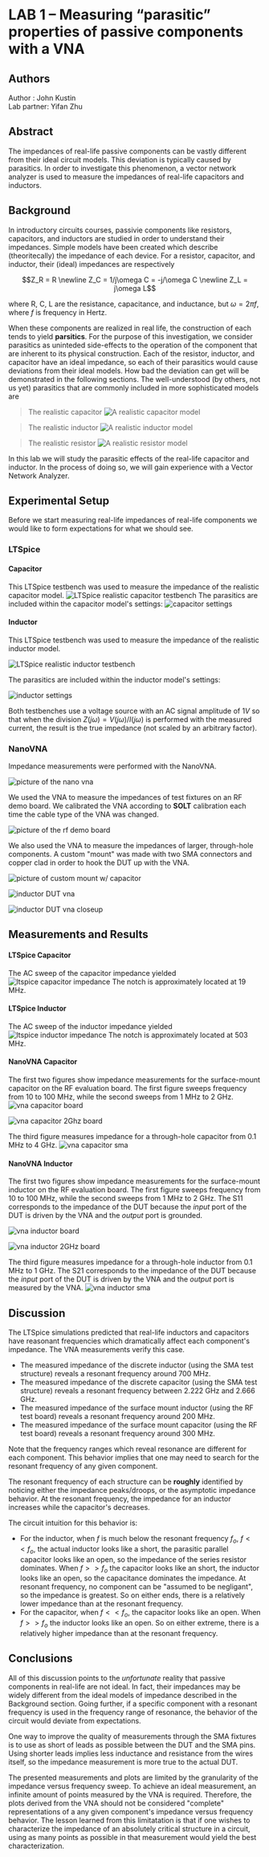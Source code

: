 # LAB 1 – Measuring “parasitic” properties of passive components with a VNA

## Authors

Author : John Kustin  
Lab partner: Yifan Zhu

## Abstract
The impedances of real-life passive components can be vastly different from their ideal circuit models. This deviation is typically caused by parasitics. In order to investigate this phenomenon, a vector network analyzer is used to measure the impedances of real-life capacitors and inductors. 
## Background

In introductory circuits courses, passivie components like resistors, capacitors, and inductors are studied in order to understand their impedances. Simple models have been created which describe (theoritecally) the impedance of each device. For a resistor, capacitor, and inductor, their (ideal) impedances are respectively

$$Z_R = R  \newline
Z_C = 1/j\omega C = -j/\omega C \newline
Z_L = j\omega L$$

where R, C, L are the resistance, capacitance, and inductance, but $\omega = 2\pi f$, where $f$ is frequency in Hertz.

When these components are realized in real life, the construction of each tends to yield **parsitics**. For the purpose of this investigation, we consider parasitics as uninteded side-effects to the operation of the component that are inherent to its physical construction. Each of the resistor, inductor, and capacitor have an ideal impedance, so each of their parasitics would cause deviations from their ideal models. How bad the deviation can get will be demonstrated in the following sections. The well-understood (by others, not us yet) parasitics that are commonly included in more sophisticated models are

> The realistic capacitor
![A realistic capacitor model](images/realistic-capacitor-model.png)

> The realistic inductor
![A realistic inductor model](images/realistic-inductor-model.png)

> The realistic resistor
![A realistic resistor model](images/realistic-resistor-model.png)

In this lab we will study the parasitic effects of the real-life capacitor and inductor. In the process of doing so, we will gain experience with a Vector Network Analyzer.

## Experimental Setup

Before we start measuring real-life impedances of real-life components we would like to form expectations for what we should see. 

### LTSpice

#### Capacitor
This LTSpice testbench was used to measure the impedance of the realistic capacitor model.
![LTSpice realistic capacitor testbench](images/realistic_capacitor_setup.png)
The parasitics are included within the capacitor model's settings:
![capacitor settings](images/realistic_capacitor_setup_parasitics.png)

#### Inductor

This LTSpice testbench was used to measure the impedance of the realistic inductor model.

![LTSpice realistic inductor testbench](images/realistic_inductor_setup.png)

The parasitics are included within the inductor model's settings:

![inductor settings](images/realistic_inductor_setup_parasitics.png)

Both testbenches use a voltage source with an AC signal amplitude of $1 V$ so that when the division $Z(j\omega) = V(j\omega) / I(j\omega)$ is performed with the measured current, the result is the true impedance (not scaled by an arbitrary factor).

### NanoVNA

Impedance measurements were performed with the NanoVNA.

![picture of the nano vna](images/vna.jpeg)

We used the VNA to measure the impedances of test fixtures on an RF demo board. We calibrated the VNA according to **SOLT** calibration each time the cable type of the VNA was changed.

![picture of the rf demo board](images/rf-demo-board.jpeg)

We also used the VNA to measure the impedances of larger, through-hole components. A custom "mount" was made with two SMA connectors and copper clad in order to hook the DUT up with the VNA.

![picture of custom mount w/ capacitor](images/discrete-cap.jpeg)

![inductor DUT vna](images/inductor_sma_setup.jpeg)

![inductor DUT vna closeup](images/inductor_sma_setup_closeup.jpeg)
## Measurements and Results

#### LTSpice Capacitor
The AC sweep of the capacitor impedance yielded 
![ltspice capacitor impedance](images/ltspice_realistic_capacitor.png)
The notch is approximately located at 19 MHz.
#### LTSpice Inductor
The AC sweep of the inductor impedance yielded
![ltspice inductor impedance](images/ltspice_realistic_inductor.png)
The notch is approximately located at 503 MHz.
#### NanoVNA Capacitor

The first two figures show impedance measurements for the surface-mount capacitor on the RF evaluation board. The first figure sweeps frequency from 10 to 100 MHz, while the second sweeps from 1 MHz to 2 GHz.
![vna capacitor board](images/capacitor.png)

![vna capacitor 2Ghz board](images/capacitor_2GHz_max.png)

The third figure measures impedance for a through-hole capacitor from 0.1 MHz to 4 GHz.
![vna capacitor sma](images/capacitor_sma_meas.png)



#### NanoVNA Inductor

The first two figures show impedance measurements for the surface-mount inductor on the RF evaluation board. The first figure sweeps frequency from 10 to 100 MHz, while the second sweeps from 1 MHz to 2 GHz. The S11 corresponds to the impedance of the DUT because the *input* port of the DUT is driven by the VNA and the *output* port is grounded.

![vna inductor board](images/inductor.png)

![vna inductor 2GHz board](images/inductor_2GHz_max.png)

The third figure measures impedance for a through-hole inductor from 0.1 MHz to 1 GHz. The S21 corresponds to the impedance of the DUT because the *input* port of the DUT is driven by the VNA and the *output* port is measured by the VNA.
![vna inductor sma](images/inductor_sma_meas.png)
## Discussion
The LTSpice simulations predicted that real-life inductors and capacitors have reasonant frequencies which dramatically affect each component's impedance. The VNA measurements verify this case.

- The measured impedance of the discrete inductor (using the SMA test structure) reveals a resonant frequency around 700 MHz.  
- The measured impedance of the discrete capacitor (using the SMA test structure) reveals a resonant frequency between 2.222 GHz and 2.666 GHz.  
- The measured impedance of the surface mount inductor (using the RF test board) reveals a resonant frequency around 200 MHz.  
- The measured impedance of the surface mount capacitor (using the RF test board) reveals a resonant frequency around 300 MHz.  

Note that the frequency ranges which reveal resonance are different for each component. This behavior implies that one may need to search for the resonant frequency of any given component.

The resonant frequency of each structure can be **roughly** identified by noticing either the impedance peaks/droops, or the asymptotic impedance behavior.
At the resonant frequency, the impedance for an inductor increases while the capacitor's decreases. 


The circuit intuition for this behavior is:
- For the inductor, when $f$ is much below the resonant frequency $f_o$, $f << f_o$, the actual inductor looks like a short, the parasitic parallel capacitor looks like an open, so the impedance of the series resistor dominates. When $f >> f_o$ the capacitor looks like an short, the inductor looks like an open, so the capacitance dominates the impedance. At resonant frequency, no component can be "assumed to be negligant", so the impedance is greatest. So on either ends, there is a relatively lower impedance than at the resonant frequency.
- For the capacitor, when $f << f_o$, the capacitor looks like an open. When $f >> f_o$ the inductor looks like an open. So on either extreme, there is a relatively higher impedance than at the resonant frequency.

## Conclusions

All of this discussion points to the *unfortunate* reality that passive components in real-life are not ideal. In fact, their impedances may be widely different from the ideal models of impedance described in the Background section. Going further, if a specific component with a resonant frequency is used in the frequency range of resonance, the behavior of the circuit would deviate from expectations.

One way to improve the quality of measurements through the SMA fixtures is to use as short of leads as possible between the DUT and the SMA pins. Using shorter leads implies less inductance and resistance from the wires itself, so the impedance measurement is more true to the actual DUT. 

The presented measurements and plots are limited by the granularity of the impedance versus frequency sweep. To achieve an ideal measurement, an infinite amount of points measured by the VNA is required. Therefore, the plots derived from the VNA should not be considered "complete" representations of a any given component's impedance versus frequency behavior. The lesson learned from this limitatation is that if one wishes to characterize the impedance of an absolutely critical structure in a circuit, using as many points as possible in that measurement would yield the best characterization.